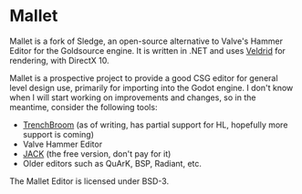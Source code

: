 Mallet
======
Mallet is a fork of Sledge, an open-source alternative to Valve's Hammer Editor for the Goldsource engine.
It is written in .NET and uses [Veldrid][2] for rendering, with DirectX 10.

Mallet is a prospective project to provide a good CSG editor for general level design use, primarily for importing into the Godot engine. I don't know when I will start working on improvements and changes, so in the meantime, consider the following tools:

- [TrenchBroom](https://github.com/kduske/TrenchBroom) (as of writing, has partial support for HL, hopefully more support is coming)
- Valve Hammer Editor
- [JACK](http://jack.hlfx.ru/en/download.html) (the free version, don't pay for it)
- Older editors such as QuArK, BSP, Radiant, etc.

The Mallet Editor is licensed under BSD-3.

[1]: http://Mallet-editor.com/
[2]: https://github.com/mellinoe/veldrid/

